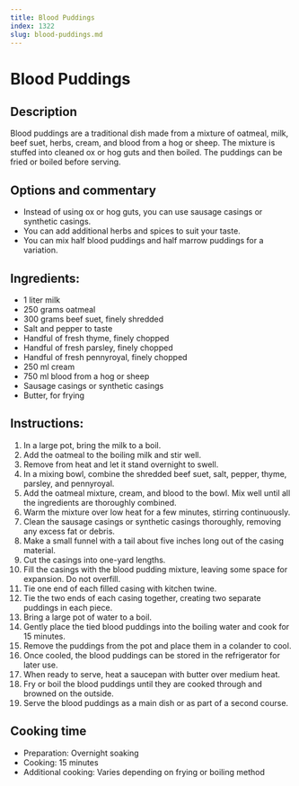 ```yaml
---
title: Blood Puddings
index: 1322
slug: blood-puddings.md
---
```


# Blood Puddings

## Description
Blood puddings are a traditional dish made from a mixture of oatmeal, milk, beef suet, herbs, cream, and blood from a hog or sheep. The mixture is stuffed into cleaned ox or hog guts and then boiled. The puddings can be fried or boiled before serving.

## Options and commentary
- Instead of using ox or hog guts, you can use sausage casings or synthetic casings.
- You can add additional herbs and spices to suit your taste.
- You can mix half blood puddings and half marrow puddings for a variation.

## Ingredients:
- 1 liter milk
- 250 grams oatmeal
- 300 grams beef suet, finely shredded
- Salt and pepper to taste
- Handful of fresh thyme, finely chopped
- Handful of fresh parsley, finely chopped
- Handful of fresh pennyroyal, finely chopped
- 250 ml cream
- 750 ml blood from a hog or sheep
- Sausage casings or synthetic casings
- Butter, for frying

## Instructions:
1. In a large pot, bring the milk to a boil.
2. Add the oatmeal to the boiling milk and stir well.
3. Remove from heat and let it stand overnight to swell.
4. In a mixing bowl, combine the shredded beef suet, salt, pepper, thyme, parsley, and pennyroyal.
5. Add the oatmeal mixture, cream, and blood to the bowl. Mix well until all the ingredients are thoroughly combined.
6. Warm the mixture over low heat for a few minutes, stirring continuously.
7. Clean the sausage casings or synthetic casings thoroughly, removing any excess fat or debris.
8. Make a small funnel with a tail about five inches long out of the casing material.
9. Cut the casings into one-yard lengths.
10. Fill the casings with the blood pudding mixture, leaving some space for expansion. Do not overfill.
11. Tie one end of each filled casing with kitchen twine.
12. Tie the two ends of each casing together, creating two separate puddings in each piece.
13. Bring a large pot of water to a boil.
14. Gently place the tied blood puddings into the boiling water and cook for 15 minutes.
15. Remove the puddings from the pot and place them in a colander to cool.
16. Once cooled, the blood puddings can be stored in the refrigerator for later use.
17. When ready to serve, heat a saucepan with butter over medium heat.
18. Fry or boil the blood puddings until they are cooked through and browned on the outside.
19. Serve the blood puddings as a main dish or as part of a second course.

## Cooking time
- Preparation: Overnight soaking
- Cooking: 15 minutes
- Additional cooking: Varies depending on frying or boiling method